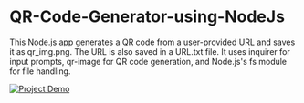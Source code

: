 # QR-Code-Generator-using-NodeJs
This Node.js app generates a QR code from a user-provided URL and saves it as qr_img.png. The URL is also saved in a URL.txt file. It uses inquirer for input prompts, qr-image for QR code generation, and Node.js's fs module for file handling.


[![Project Demo](https://img.youtube.com/vi/6tOrjQPXuzY/0.jpg)](https://youtu.be/6tOrjQPXuzY)
